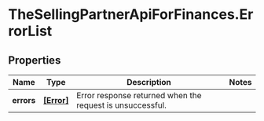 # TheSellingPartnerApiForFinances.ErrorList

## Properties

Name | Type | Description | Notes
------------ | ------------- | ------------- | -------------
**errors** | [**[Error]**](Error.md) | Error response returned when the request is unsuccessful. | 


